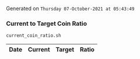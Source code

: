Generated on `Thursday 07-October-2021 at 05:43:49`

### Current to Target Coin Ratio
`current_coin_ratio.sh`

Date|Current|Target|Ratio
---|---|---|---
